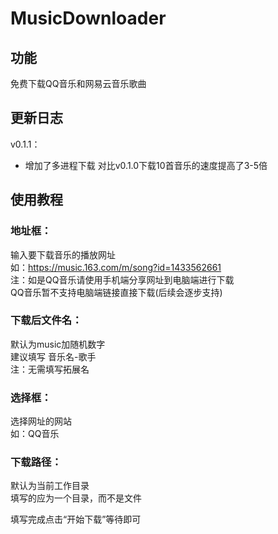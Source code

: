 # MusicDownloader

## 功能 ##
免费下载QQ音乐和网易云音乐歌曲

## 更新日志 ##
v0.1.1：
- 增加了多进程下载 对比v0.1.0下载10首音乐的速度提高了3-5倍

## 使用教程 
### 地址框：<br>
 输入要下载音乐的播放网址<br>
 如：https://music.163.com/m/song?id=1433562661 <br>
 注：如是QQ音乐请使用手机端分享网址到电脑端进行下载<br>
     QQ音乐暂不支持电脑端链接直接下载(后续会逐步支持)

### 下载后文件名：<br>
 默认为music加随机数字<br>
 建议填写 音乐名-歌手<br>
 注：无需填写拓展名

### 选择框：<br>
 选择网址的网站<br>
 如：QQ音乐

### 下载路径：<br>
 默认为当前工作目录<br>
 填写的应为一个目录，而不是文件

填写完成点击“开始下载”等待即可
